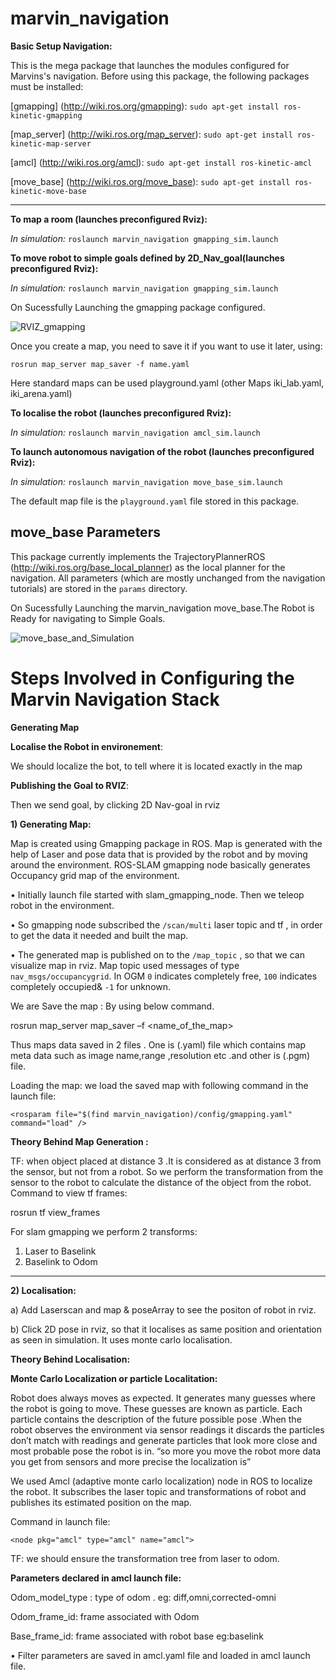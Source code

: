 # marvin_navigation

**Basic Setup Navigation:**

This is the mega package that launches the modules configured for Marvins's navigation. Before using this package,
the following packages must be installed:

[gmapping] (http://wiki.ros.org/gmapping): `sudo apt-get install ros-kinetic-gmapping`

[map_server] (http://wiki.ros.org/map_server): `sudo apt-get install ros-kinetic-map-server`

[amcl] (http://wiki.ros.org/amcl): `sudo apt-get install ros-kinetic-amcl`

[move_base] (http://wiki.ros.org/move_base): `sudo apt-get install ros-kinetic-move-base`

*********************************************************************************************************

**To map a room (launches preconfigured Rviz):**

*In simulation:*  `roslaunch marvin_navigation gmapping_sim.launch`

**To move robot to simple goals defined by 2D_Nav_goal(launches preconfigured Rviz):**

*In simulation:* `roslaunch marvin_navigation gmapping_sim.launch`

On Sucessfully Launching the gmapping package configured.

![RVIZ_gmapping](https://fbe-gitlab.hs-weingarten.de/stud-iki/prj-master/ws18_raju_allampally_robot_test_sim/wikis/uploads/dd2b0c46e4e0d268f2e8449df1c3e74c/RVIZ_gmapping.png)

Once you create a map, you need to save it if you want to use it later, using:

`rosrun map_server map_saver -f name.yaml`

Here standard maps can be used playground.yaml (other Maps iki_lab.yaml, iki_arena.yaml)

**To localise the robot (launches preconfigured Rviz):**

*In simulation:* `roslaunch marvin_navigation amcl_sim.launch`

**To launch autonomous navigation of the robot (launches preconfigured Rviz):**

*In simulation:* `roslaunch marvin_navigation move_base_sim.launch`

The default map file is the `playground.yaml` file stored in this package.

## move_base Parameters

This package currently implements the TrajectoryPlannerROS (http://wiki.ros.org/base_local_planner) as the local planner for the navigation.
All parameters (which are mostly unchanged from the navigation tutorials) are stored in the `params` directory.

On Sucessfully Launching the marvin_navigation move_base.The Robot is Ready for navigating to Simple Goals.


![move_base_and_Simulation](https://fbe-gitlab.hs-weingarten.de/stud-iki/prj-master/ws18_raju_allampally_robot_test_sim/wikis/uploads/705186ff1ece81977d88c68240a4e9c1/move_base_and_Simulation.png)

# Steps Involved in Configuring the Marvin Navigation Stack 

**Generating Map**

**Localise the Robot in environement**:

We should localize the bot, to tell where it is located exactly in the map

**Publishing the Goal to RVIZ**:

Then we send goal, by clicking 2D Nav-goal in rviz

**1) Generating Map:**

Map is created using Gmapping package in ROS. Map is generated with the help of Laser and pose data that is provided by the robot and by moving around the environment. ROS-SLAM gmapping node basically generates Occupancy grid map of the environment.

• Initially launch file started with slam_gmapping_node. Then we teleop robot in the environment.

• So gmapping node subscribed the `/scan/multi` laser topic and tf , in order to get the data it needed and built the map.

• The generated map is published on to the `/map_topic` , so that we can visualize map in rviz.
Map topic used messages of type `nav_msgs/occupancygrid`. 
In OGM `0` indicates completely free, `100` indicates completely occupied& `-1` for unknown.

We are Save the map : By using below command.

rosrun map_server map_saver –f <name_of_the_map>		

Thus maps data saved in 2 files . One is (.yaml) file which contains map meta data such as image name,range ,resolution etc .and other is (.pgm) file.

Loading the map: we load the saved map with following command in the launch file:

`<rosparam file="$(find marvin_navigation)/config/gmapping.yaml" command="load" />`

**Theory Behind Map Generation :**

TF: when object placed at distance 3 .It is considered as at distance 3 from the sensor, but not from a robot. So we perform the transformation from the sensor to the robot to calculate the distance of the object from the robot. 
Command to view tf frames:

rosrun tf view_frames 

For slam gmapping we perform 2 transforms:
1) Laser to Baselink
2) Baselink to Odom

*************************************************************************************************************

**2) Localisation:**

a) Add Laserscan and map & poseArray to see the positon of robot in rviz.

b) Click 2D pose in rviz, so that it localises as same position and orientation as seen in simulation.
It uses monte carlo localisation.

**Theory Behind Localisation:**

**Monte Carlo Localization or particle Localitation:** 

Robot does always moves as expected. It generates many guesses where the robot is going to move. These guesses are known as particle. Each particle contains the description of the future possible pose .When the robot observes the environment via sensor readings it discards the particles don’t match with readings and generate particles that look more close and most probable pose the robot is in. “so more you move the robot more data you get from sensors and more precise the localization is”

We used Amcl (adaptive monte carlo localization) node in ROS to localize the robot. It subscribes the laser topic and transformations of robot and publishes its estimated position on the map.

Command in launch file:

`<node pkg="amcl" type="amcl" name="amcl">`


TF: we should ensure the transformation tree from laser to odom.

**Parameters declared in amcl launch file:**

Odom_model_type : type of odom . eg: diff,omni,corrected-omni

Odom_frame_id: frame associated with Odom

Base_frame_id: frame associated with robot base  eg:baselink

• Filter parameters are saved in amcl.yaml file and loaded in amcl launch file.



